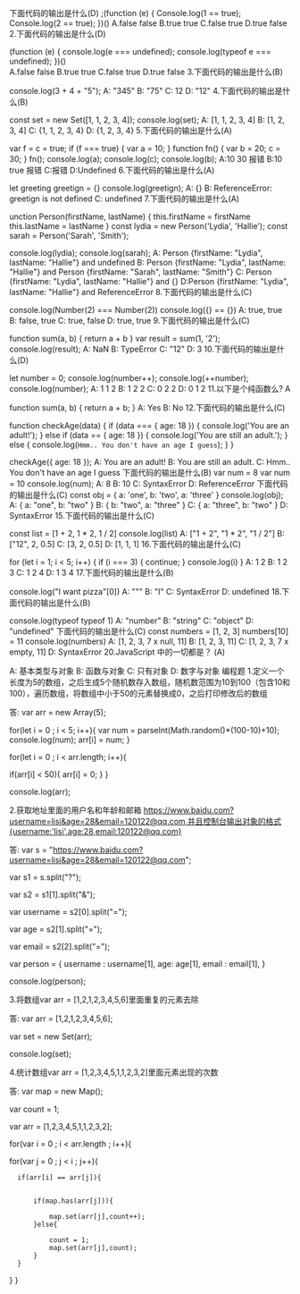 下面代码的输出是什么(D)
;(function (e) {
    Console.log(1 == true);
    Console.log(2 == true);
})() 
A.false false
B.true true
C.false true
D.true false
2.下面代码的输出是什么(D)

(function (e) {
    console.log(e === undefined);
    console.log(typeof e === undefined);
})()  
A.false false
B.true true
C.false true
D.true false
3.下面代码的输出是什么(B)

console.log(3 + 4 + "5");
A: "345"
B: "75"
C: 12
D: "12"
4.下面代码的输出是什么(B)

const set = new Set([1, 1, 2, 3, 4]);
console.log(set);
A: [1, 1, 2, 3, 4]
B: [1, 2, 3, 4]
C: {1, 1, 2, 3, 4}
D: {1, 2, 3, 4}
5.下面代码的输出是什么(A)

var f = c = true;
if (f === true) {
    var a = 10;
}
function fn() {
    var b = 20;
    c = 30;
}
fn();
console.log(a);
console.log(c);
console.log(b); 
A:10 30 报错
B:10 true 报错
C:报错
D:Undefined
6.下面代码的输出是什么(A)

let greeting
greetign = {}
console.log(greetign);
A: {}
B: ReferenceError: greetign is not defined
C: undefined
7.下面代码的输出是什么(A)

unction Person(firstName, lastName) {
    this.firstName = firstName
    this.lastName = lastName
}
const lydia = new Person('Lydia', 'Hallie');
const sarah = Person('Sarah', 'Smith');

console.log(lydia);
console.log(sarah);
A: Person {firstName: "Lydia", lastName: "Hallie"} and undefined
B: Person {firstName: "Lydia", lastName: "Hallie"} and Person {firstName: "Sarah", lastName: "Smith"}
C: Person {firstName: "Lydia", lastName: "Hallie"} and {}
D:Person {firstName: "Lydia", lastName: "Hallie"} and ReferenceError
8.下面代码的输出是什么(C)

console.log(Number(2) === Number(2))
console.log({} == {})
A: true, true
B: false, true
C: true, false
D: true, true
9.下面代码的输出是什么(C)

function sum(a, b) {
    return a + b
}
var result = sum(1, '2');
console.log(result);
A: NaN
B: TypeError
C: "12"
D: 3
10.下面代码的输出是什么(D)

let number = 0;
console.log(number++);
console.log(++number);
console.log(number);
A: 1 1 2
B: 1 2 2
C: 0 2 2
D: 0 1 2
11.以下是个纯函数么? A

function sum(a, b) {
    return a + b;
}
A: Yes
B: No
12.下面代码的输出是什么(C)

function checkAge(data) {
    if (data === { age: 18 }) {
        console.log('You are an adult!');
    } else if (data == { age: 18 }) {
        console.log('You are still an adult.');
    } else {
        console.log(`Hmm.. You don't have an age I guess`);
    }
}

checkAge({ age: 18 });
A: You are an adult!
B: You are still an adult.
C: Hmm.. You don't have an age I guess
下面代码的输出是什么(B)
var num = 8
var num = 10
console.log(num);
A: 8
B: 10
C: SyntaxError
D: ReferenceError
下面代码的输出是什么(C)
const obj = { a: 'one', b: 'two', a: 'three' }
console.log(obj);
A: { a: "one", b: "two" }
B: { b: "two", a: "three" }
C: { a: "three", b: "two" }
D: SyntaxError
15.下面代码的输出是什么(C)

const list = [1 + 2, 1 * 2, 1 / 2]
console.log(list)
A: ["1 + 2", "1 * 2", "1 / 2"]
B: ["12", 2, 0.5]
C: [3, 2, 0.5]
D: [1, 1, 1]
16.下面代码的输出是什么(C)

for (let i = 1; i < 5; i++) {
    if (i === 3) {
        continue;
    }
    console.log(i)
}
A: 1 2
B: 1 2 3
C: 1 2 4
D: 1 3 4
17.下面代码的输出是什么(B)

console.log("I want pizza"[0])
A: """
B: "I"
C: SyntaxError
D: undefined
18.下面代码的输出是什么(B)

console.log(typeof typeof 1)
A: "number"
B: "string"
C: "object"
D: "undefined"
下面代码的输出是什么(C)
const numbers = [1, 2, 3]
numbers[10] = 11
console.log(numbers)
A: [1, 2, 3, 7 x null, 11]
B: [1, 2, 3, 11]
C: [1, 2, 3, 7 x empty, 11]
D: SyntaxError
20.JavaScript 中的一切都是？ (A)

A: 基本类型与对象
B: 函数与对象
C: 只有对象
D: 数字与对象
编程题
1.定义一个长度为5的数组，之后生成5个随机数存入数组，随机数范围为10到100（包含10和100），遍历数组，将数组中小于50的元素替换成0，之后打印修改后的数组

答: var arr = new Array(5);

for(let i = 0 ; i < 5; i++){ var num = parseInt(Math.random()*(100-10)+10); console.log(num); arr[i] = num; }

for(let i = 0 ; i < arr.length; i++){

  if(arr[i] < 50){
    arr[i] = 0;
  }
}

console.log(arr);

2.获取地址里面的用户名和年龄和邮箱 https://www.baidu.com?username=lisi&age=28&email=120122@qq.com,并且控制台输出对象的格式{username:'lisi',age:28,email:120122@qq.com}

答: var s = "https://www.baidu.com?username=lisi&age=28&email=120122@qq.com";

var s1 = s.split("?");

var s2 = s1[1].split("&");

var username = s2[0].split("=");

var age = s2[1].split("=");

var email = s2[2].split("=");

var person = { username : username[1], age: age[1], email : email[1], }

console.log(person);

3.将数组var arr = [1,2,1,2,3,4,5,6]里面重复的元素去除

答: var arr = [1,2,1,2,3,4,5,6];

var set = new Set(arr);

console.log(set);

4.统计数组var arr = [1,2,3,4,5,1,1,2,3,2]里面元素出现的次数

答: var map = new Map();

var count = 1;

var arr = [1,2,3,4,5,1,1,2,3,2];

for(var i = 0 ; i < arr.length ; i++){

  for(var j = 0 ; j < i ; j++){


      if(arr[i] == arr[j]){


          if(map.has(arr[j])){

              map.set(arr[j],count++);
          }else{

              count = 1;
              map.set(arr[j],count);
          }
      }
  }
}